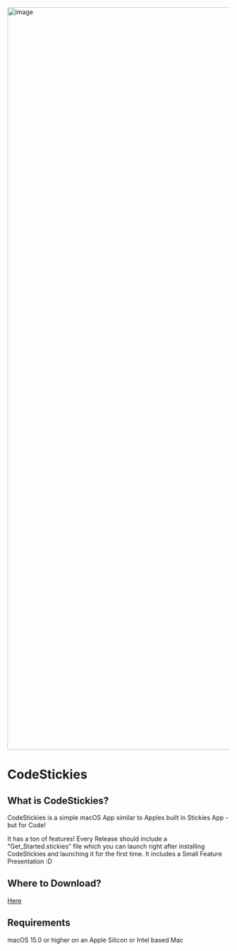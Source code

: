 <img width="1680" alt="image" src="https://github.com/user-attachments/assets/1b513502-a8ac-45e3-baa7-fb4e0980c30d" />


# CodeStickies

## What is CodeStickies?
CodeStickies is a simple macOS App similar to Apples built in Stickies App - but for Code!

It has a ton of features! Every Release should include a "Get_Started.stickies" file which you can launch right after installing CodeStickies and launching it for the first time. It includes a Small Feature Presentation :D

## Where to Download? 
[Here](https://github.com/timi2506/CodeStickies/releases)

## Requirements
macOS 15.0 or higher on an Apple Silicon or Intel based Mac
